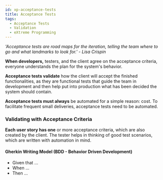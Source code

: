 ```yaml
---
id: xp-acceptance-tests
title: Acceptance Tests
tags:
  - Acceptance Tests
  - Validation
  - eXtreme Programming
---
```


*'Acceptance tests are road maps for the iteration, telling the team where to go and what landmarks to look for.' - Lisa Crispin*

**When developers,** testers, and the client agree on the acceptance criteria, everyone understands the plan for the system's behavior.

**Acceptance tests validate** how the client will accept the finished functionalities, as they are functional tests that guide the team in development and then help put into production what has been decided the system should contain.

**Acceptance tests must always** be automated for a simple reason: cost. To facilitate frequent small deliveries, acceptance tests need to be automated.

### Validating with Acceptance Criteria

**Each user story has one** or more acceptance criteria, which are also created by the client. The tester helps in thinking of good test scenarios, which are written with automation in mind.

#### Gherkin Writing Model (BDD - Behavior Driven Development)

- Given that ...
- When ...
- Then ...